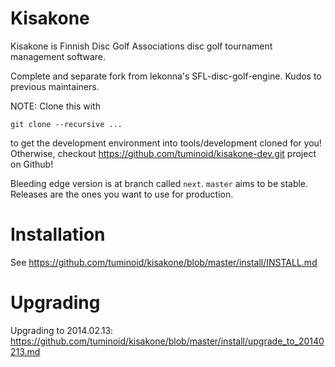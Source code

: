 Kisakone
========

Kisakone is Finnish Disc Golf Associations disc golf tournament management software.

Complete and separate fork from lekonna's SFL-disc-golf-engine. Kudos to previous maintainers.

NOTE: Clone this with

    git clone --recursive ...

to get the development environment into tools/development cloned for you! Otherwise, checkout https://github.com/tuminoid/kisakone-dev.git project on Github!

Bleeding edge version is at branch called `next`. `master` aims to be stable.
Releases are the ones you want to use for production.


Installation
============

See https://github.com/tuminoid/kisakone/blob/master/install/INSTALL.md

Upgrading
=========

Upgrading to 2014.02.13: https://github.com/tuminoid/kisakone/blob/master/install/upgrade_to_20140213.md

